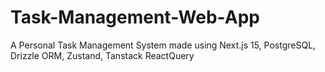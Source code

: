 # Task-Management-Web-App
A Personal Task Management System made using Next.js 15, PostgreSQL, Drizzle ORM, Zustand, Tanstack ReactQuery
